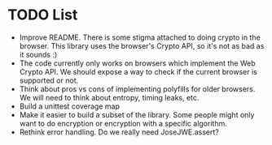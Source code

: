 TODO List
=========

* Improve README. There is some stigma attached to doing crypto in the browser.
  This library uses the browser's Crypto API, so it's not as bad as it sounds :)
* The code currently only works on browsers which implement the Web Crypto API.
  We should expose a way to check if the current browser is supported or not.
* Think about pros vs cons of implementing polyfills for older browsers. We will
  need to think about entropy, timing leaks, etc.
* Build a unittest coverage map
* Make it easier to build a subset of the library. Some people might only want
  to do encryption or encryption with a specific algorithm.
* Rethink error handling. Do we really need JoseJWE.assert?
